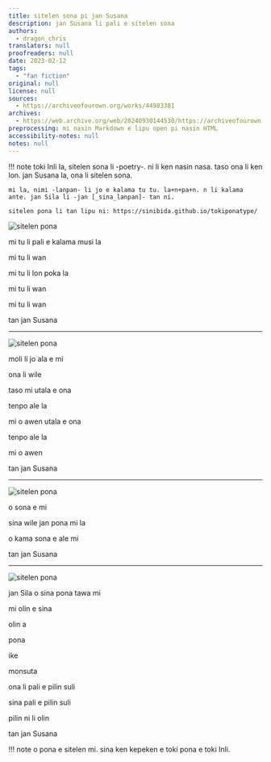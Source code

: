 ```yaml
---
title: sitelen sona pi jan Susana
description: jan Susana li pali e sitelen sona
authors:
  - dragon_chris
translators: null
proofreaders: null
date: 2023-02-12
tags:
  - "fan fiction"
original: null
license: null
sources:
  - https://archiveofourown.org/works/44983381
archives:
  - https://web.archive.org/web/20240930144530/https://archiveofourown.org/works/44983381
preprocessing: mi nasin Markdown e lipu open pi nasin HTML
accessibility-notes: null
notes: null
---
```


!!! note
    toki Inli la, sitelen sona li -poetry-. ni li ken nasin nasa. taso ona li ken lon. jan Susana la, ona li sitelen sona.

    mi la, nimi -lanpan- li jo e kalama tu tu. la+n+pa+n. n li kalama ante. jan Sila li -jan [_sina_lanpan]- tan ni.

    sitelen pona li tan lipu ni: https://sinibida.github.io/tokiponatype/

![sitelen pona](https://i.imgur.com/K2ZNVfn.png)

mi tu li pali e kalama musi la

mi tu li wan

mi tu li lon poka la

mi tu li wan

mi tu li wan

tan jan Susana

***

![sitelen pona](https://i.imgur.com/GQvsNBX.png)

moli li jo ala e mi

ona li wile

taso mi utala e ona

tenpo ale la

mi o awen utala e ona

tenpo ale la

mi o awen

tan jan Susana

***

![sitelen pona](https://i.imgur.com/8hltZ5Q.png)

o sona e mi

sina wile jan pona mi la

o kama sona e ale mi

tan jan Susana

***

![sitelen pona](https://i.imgur.com/XSFrhDO.png)

jan Sila o sina pona tawa mi

mi olin e sina

olin a

pona

ike

monsuta

ona li pali e pilin suli

sina pali e pilin suli

pilin ni li olin

tan jan Susana

!!! note
    o pona e sitelen mi. sina ken kepeken e toki pona e toki Inli.
